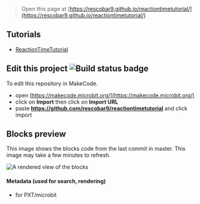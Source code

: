 
> Open this page at [https://rescobar9.github.io/reactiontimetutorial/](https://rescobar9.github.io/reactiontimetutorial/)

## Tutorials

* [ReactionTimeTutorial](/ReactionTimeTutorial/ReactionTimeTutorial)

## Edit this project ![Build status badge](https://github.com/rescobar9/reactiontimetutorial/workflows/MakeCode/badge.svg)

To edit this repository in MakeCode.

* open [https://makecode.microbit.org/](https://makecode.microbit.org/)
* click on **Import** then click on **Import URL**
* paste **https://github.com/rescobar9/reactiontimetutorial** and click import

## Blocks preview

This image shows the blocks code from the last commit in master.
This image may take a few minutes to refresh.

![A rendered view of the blocks](https://github.com/rescobar9/reactiontimetutorial/raw/master/.github/makecode/blocks.png)

#### Metadata (used for search, rendering)

* for PXT/microbit
<script src="https://makecode.com/gh-pages-embed.js"></script><script>makeCodeRender("{{ site.makecode.home_url }}", "{{ site.github.owner_name }}/{{ site.github.repository_name }}");</script>
